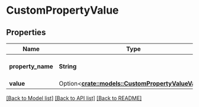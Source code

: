 # CustomPropertyValue

## Properties

Name | Type | Description | Notes
------------ | ------------- | ------------- | -------------
**property_name** | **String** | The name of the property | 
**value** | Option<[**crate::models::CustomPropertyValueValue**](custom_property_value_value.md)> |  | 

[[Back to Model list]](../README.md#documentation-for-models) [[Back to API list]](../README.md#documentation-for-api-endpoints) [[Back to README]](../README.md)


